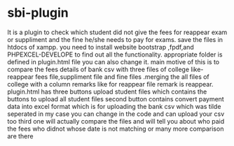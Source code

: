 # sbi-plugin
It is a plugin to check which student did not give the fees for reappear exam or suppliment and the fine he/she needs to pay for exams.
save the files in htdocs of xampp.
you need to install website bootstrap ,fpdf,and PHPEXCEL-DEVELOPE to find out all the functionality.
appropriate folder is defined in plugin.html file you can also change it.
main motive of this is to compare the fees details of bank csv with three files of college like-reappear fees file,suppliment file and fine files .merging the all files of college with a column remarks like for reappear file remark is reappear.
plugin.html has three buttons upload student files which contains the buttons to upload all student files
second button contains convert payment data into excel format which is for uploading the bank csv which was tilde seperated in my case you can change in the code and can upload your csv too
third one will actually compare the files and will tell you about who paid the fees who didnot whose date is not matching or many more comparison are there
